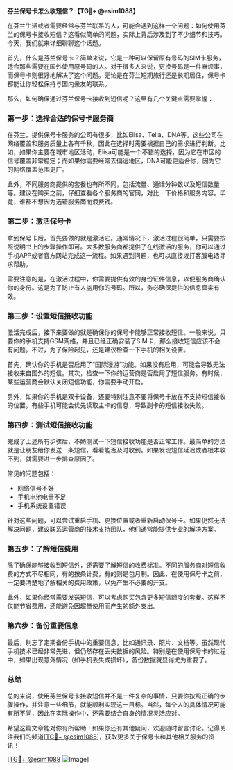 **芬兰保号卡怎么收短信？【TG💪+ @esim1088】**

在芬兰生活或者需要经常与芬兰联系的人，可能会遇到这样一个问题：如何使用芬兰的保号卡接收短信？这看似简单的问题，实际上背后涉及到了不少细节和技巧。今天，我们就来详细聊聊这个话题。

首先，什么是芬兰保号卡？简单来说，它是一种可以保留原有号码的SIM卡服务，适合那些需要在国外使用原号码的人。对于很多人来说，更换号码是一件麻烦事，而保号卡则很好地解决了这个问题。无论是在芬兰短期旅行还是长期居住，保号卡都能让你轻松保持与国内亲友的联系。

那么，如何确保通过芬兰保号卡接收到短信呢？这里有几个关键点需要掌握：

### **第一步：选择合适的保号卡服务商**
在芬兰，提供保号卡服务的公司有很多，比如Elisa、Telia、DNA等。这些公司在网络覆盖和服务质量上各有千秋，因此在选择时需要根据自己的需求进行判断。比如，如果你主要在城市地区活动，Elisa可能是一个不错的选择，因为它在市区的信号覆盖非常稳定；而如果你需要经常去偏远地区，DNA可能更适合你，因为它的网络覆盖范围更广。

此外，不同服务商提供的套餐也有所不同，包括流量、通话分钟数以及短信数量等。建议在购买之前，仔细查看各个服务商的官网，对比一下价格和服务内容。毕竟，谁都不想因为选错服务商而浪费钱。

### **第二步：激活保号卡**
拿到保号卡后，首先要做的就是激活它。通常情况下，激活过程很简单，只需要按照说明书上的步骤操作即可。大多数服务商都提供了在线激活的服务，你可以通过手机APP或者官方网站完成这一流程。如果遇到问题，也可以直接拨打客服电话寻求帮助。

需要注意的是，在激活过程中，你需要提供有效的身份证件信息，以便服务商确认你的身份。这是为了防止有人盗用你的号码。所以，务必确保提供的信息真实有效。

### **第三步：设置短信接收功能**
激活完成后，接下来要做的就是确保你的保号卡能够正常接收短信。一般来说，只要你的手机支持GSM网络，并且已经正确安装了SIM卡，那么接收短信应该不会有问题。不过，为了保险起见，还是建议检查一下手机的相关设置。

首先，确认你的手机是否启用了“国际漫游”功能。如果没有启用，可能会导致无法接收来自国外的短信。其次，检查一下你的运营商是否启用了短信服务。有时候，某些运营商会默认关闭短信功能，你需要手动开启。

另外，如果你的手机是双卡设备，还要特别注意不要将保号卡放在不支持短信接收的位置。有些手机可能会优先读取主卡的信息，导致副卡的短信接收失败。

### **第四步：测试短信接收功能**
完成了上述所有步骤后，不妨测试一下短信接收功能是否正常工作。最简单的方法就是让朋友给你发送一条短信，看看能否及时收到。如果发现短信延迟或者根本收不到，就需要进一步排查原因了。

常见的问题包括：
- 网络信号不好
- 手机电池电量不足
- 手机系统设置错误

针对这些问题，可以尝试重启手机、更换位置或者重新启动保号卡。如果仍然无法解决问题，建议联系运营商的技术支持团队，他们通常能提供专业的解决方案。

### **第五步：了解短信费用**
除了确保能够接收到短信外，还需要了解短信的收费标准。不同的服务商对短信收费的方式不尽相同，有的按条计费，有的则是包月制。因此，在使用保号卡之前，一定要清楚地了解相关的费用政策，以免产生不必要的开支。

此外，如果你经常需要发送短信，可以考虑购买包含更多短信额度的套餐。这样不仅能节省费用，还能避免因超量使用而产生的额外支出。

### **第六步：备份重要信息**
最后，别忘了定期备份手机中的重要信息，比如通讯录、照片、文档等。虽然现代手机技术已经非常先进，但仍然存在丢失数据的风险。特别是在使用保号卡的过程中，如果出现意外情况（如手机丢失或损坏），备份数据就显得尤为重要了。

### **总结**
总的来说，使用芬兰保号卡接收短信并不是一件复杂的事情，只要你按照正确的步骤操作，并注意一些细节，就能顺利实现这一目标。当然，每个人的具体情况可能有所不同，因此在实际操作中，还需要结合自身的情况灵活应对。

希望这篇文章能对你有所帮助！如果你还有其他疑问，欢迎随时留言讨论。记得关注我们的频道[[TG💪+ @esim1088](https://t.me/s/esim1088)]，获取更多关于保号卡和其他相关服务的资讯！

[[TG💪+ @esim1088](https://t.me/s/esim1088) ![Image](https://i.postimg.cc/4NQfJmqS/Snipaste-2025-05-13-00-14-12.png)]